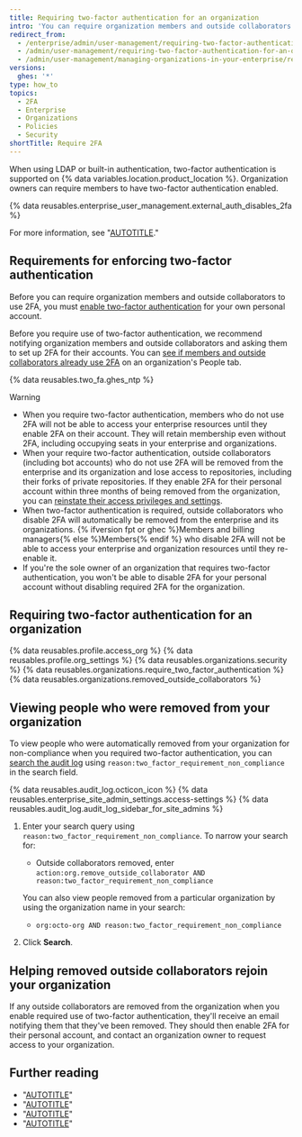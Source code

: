 ```yaml
---
title: Requiring two-factor authentication for an organization
intro: 'You can require organization members and outside collaborators to enable two-factor authentication for their personal accounts in an organization, making it harder for malicious actors to access an organization''s repositories and settings.'
redirect_from:
  - /enterprise/admin/user-management/requiring-two-factor-authentication-for-an-organization
  - /admin/user-management/requiring-two-factor-authentication-for-an-organization
  - /admin/user-management/managing-organizations-in-your-enterprise/requiring-two-factor-authentication-for-an-organization
versions:
  ghes: '*'
type: how_to
topics:
  - 2FA
  - Enterprise
  - Organizations
  - Policies
  - Security
shortTitle: Require 2FA
---
```

When using LDAP or built-in authentication, two-factor authentication is supported on {% data variables.location.product_location %}. Organization owners can require members to have two-factor authentication enabled.

{% data reusables.enterprise_user_management.external_auth_disables_2fa %}

For more information, see "[AUTOTITLE](/authentication/securing-your-account-with-two-factor-authentication-2fa/about-two-factor-authentication)."

## Requirements for enforcing two-factor authentication

Before you can require organization members and outside collaborators to use 2FA, you must [enable two-factor authentication](/authentication/securing-your-account-with-two-factor-authentication-2fa) for your own personal account.

Before you require use of two-factor authentication, we recommend notifying organization members and outside collaborators and asking them to set up 2FA for their accounts. You can [see if members and outside collaborators already use 2FA](/organizations/keeping-your-organization-secure/managing-two-factor-authentication-for-your-organization/viewing-whether-users-in-your-organization-have-2fa-enabled) on an organization's People tab.

{% data reusables.two_fa.ghes_ntp %}

> [!WARNING]
> * When you require two-factor authentication, members who do not use 2FA will not be able to access your enterprise resources until they enable 2FA on their account. They will retain membership even without 2FA, including occupying seats in your enterprise and organizations.
> * When your require two-factor authentication, outside collaborators (including bot accounts) who do not use 2FA will be removed from the enterprise and its organization and lose access to repositories, including their forks of private repositories. If they enable 2FA for their personal account within three months of being removed from the organization, you can [reinstate their access privileges and settings](/organizations/managing-membership-in-your-organization/reinstating-a-former-member-of-your-organization).
> * When two-factor authentication is required, outside collaborators who disable 2FA will automatically be removed from the enterprise and its organizations. {% ifversion fpt or ghec %}Members and billing managers{% else %}Members{% endif %} who disable 2FA will not be able to access your enterprise and organization resources until they re-enable it.
> * If you're the sole owner of an organization that requires two-factor authentication, you won't be able to disable 2FA for your personal account without disabling required 2FA for the organization.

## Requiring two-factor authentication for an organization

{% data reusables.profile.access_org %}
{% data reusables.profile.org_settings %}
{% data reusables.organizations.security %}
{% data reusables.organizations.require_two_factor_authentication %}
{% data reusables.organizations.removed_outside_collaborators %}

## Viewing people who were removed from your organization

To view people who were automatically removed from your organization for non-compliance when you required two-factor authentication, you can [search the audit log](/admin/monitoring-activity-in-your-enterprise/reviewing-audit-logs-for-your-enterprise/searching-the-audit-log-for-your-enterprise) using `reason:two_factor_requirement_non_compliance` in the search field.

{% data reusables.audit_log.octicon_icon %}
{% data reusables.enterprise_site_admin_settings.access-settings %}
{% data reusables.audit_log.audit_log_sidebar_for_site_admins %}

1. Enter your search query using `reason:two_factor_requirement_non_compliance`. To narrow your search for:
   * Outside collaborators removed, enter `action:org.remove_outside_collaborator AND reason:two_factor_requirement_non_compliance`

   You can also view people removed from a particular organization by using the organization name in your search:
   * `org:octo-org AND reason:two_factor_requirement_non_compliance`
1. Click **Search**.

## Helping removed outside collaborators rejoin your organization

If any outside collaborators are removed from the organization when you enable required use of two-factor authentication, they'll receive an email notifying them that they've been removed. They should then enable 2FA for their personal account, and contact an organization owner to request access to your organization.

## Further reading

* "[AUTOTITLE](/organizations/keeping-your-organization-secure/managing-two-factor-authentication-for-your-organization/viewing-whether-users-in-your-organization-have-2fa-enabled)"
* "[AUTOTITLE](/authentication/securing-your-account-with-two-factor-authentication-2fa)"
* "[AUTOTITLE](/organizations/managing-membership-in-your-organization/reinstating-a-former-member-of-your-organization)"
* "[AUTOTITLE](/organizations/managing-user-access-to-your-organizations-repositories/managing-outside-collaborators/reinstating-a-former-outside-collaborators-access-to-your-organization)"
